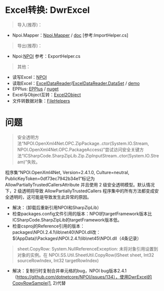 # Excel转换: DwrExcel


> 导入(推荐)：

- Npoi.Mapper：[Npoi.Mapper](https://www.nuget.org/packages/Npoi.Mapper/) / [doc](http://donnytian.github.io/Npoi.Mapper/) [参考:ImportHelper.cs]


> 导出(推荐)：

- Npoi:[NPOI](https://github.com/dotnetcore/NPOI) 参考：ExportHelper.cs


>其他：

- 读写Excel：[NPOI](https://github.com/dotnetcore/NPOI)
- 读取Excel：[ExcelDataReader](https://github.com/ExcelDataReader/ExcelDataReader)/[ExcelDataReader.DataSet](https://www.nuget.org/packages/ExcelDataReader.DataSet/) / [demo](https://github.com/ExcelDataReader/ExcelDataReader)
- EPPlus: [EPPlus](https://github.com/JanKallman/EPPlus) / [nuget](https://www.nuget.org/packages/EPPlus/)
- Excel与Object互转：[Excel2Object](https://github.com/chsword/Excel2Object)
- 文件转数据对象：[FileHelpers](https://github.com/MarcosMeli/FileHelpers)



# 问题

> 安全透明方法“NPOI.OpenXml4Net.OPC.ZipPackage..ctor(System.IO.Stream, NPOI.OpenXml4Net.OPC.PackageAccess)”尝试访问安全关键方法“ICSharpCode.SharpZipLib.Zip.ZipInputStream..ctor(System.IO.Stream)”失败。

程序集“NPOI.OpenXml4Net, Version=2.4.1.0, Culture=neutral, PublicKeyToken=0df73ec7942b34e1”标记为 AllowPartiallyTrustedCallersAttribute 并且使用 2 级安全透明模型。默认情况下，2 级透明将导致 AllowPartiallyTrustedCallers 程序集中的所有方法都变成安全透明的，这可能是导致发生此异常的原因。

- 解决：（卸载后重新引用NPOI和SharpZipLib）
- 检查packages.config文件引用的版本：NPOI的targetFramework版本比ICSharpCode.SharpZipLib的targetFramework版本低。
- 检查csproj的Reference引用的版本：packages\NPOI.2.4.1\lib\net40\NPOI.dll改：$(AppData)\Packages\NPOI.2.4.1\lib\net45\NPOI.dll（4条记录）



> sheet.CopyRow: System.NullReferenceException: 未将对象引用设置到对象的实例。在 NPOI.SS.Util.SheetUtil.CopyRow(ISheet sheet, Int32 sourceRowIndex, Int32 targetRowIndex)

- 解决：复制行时复制合并单元格的bug，NPOI bug版本2.4.1（https://github.com/dotnetcore/NPOI/issues/134），使用DwrExcel的CopyRowSample(1, 2)代替